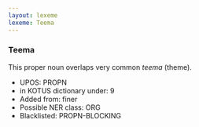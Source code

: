 ```yaml
---
layout: lexeme
lexeme: Teema
---
```


###  Teema

This proper noun overlaps  very common *teema* (theme).
* UPOS:  PROPN
* in KOTUS dictionary under:  9
* Added from:  finer
* Possible NER class:  ORG
* Blacklisted:  PROPN-BLOCKING


